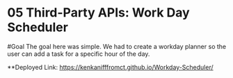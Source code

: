 # 05 Third-Party APIs: Work Day Scheduler

#Goal
The goal here was simple. We had to create a workday planner so the user can add a task for a specific hour of the day.

**Deployed Link:
https://kenkanifffromct.github.io/Workday-Scheduler/
